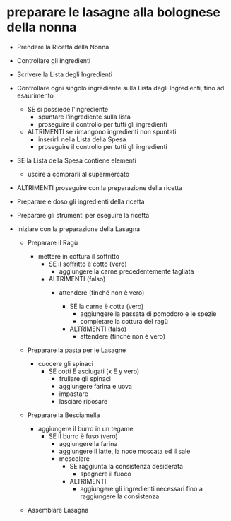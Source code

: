 # preparare le lasagne alla bolognese della nonna

- Prendere la Ricetta della Nonna
- Controllare gli ingredienti
- Scrivere la Lista degli Ingredienti

- Controllare ogni singolo ingrediente sulla Lista degli Ingredienti, fino ad esaurimento
    - SE si possiede l'ingrediente
        - spuntare l'ingrediente sulla lista
        - proseguire il controllo per tutti gli ingredienti
    - ALTRIMENTI se rimangono ingredienti non spuntati
        - inserirli nella Lista della Spesa
        - proseguire il controllo per tutti gli ingredienti

- SE la Lista della Spesa contiene elementi
    - uscire a comprarli al supermercato
- ALTRIMENTI proseguire con la preparazione della ricetta

- Preparare e doso gli ingredienti della ricetta
- Preparare gli strumenti per eseguire la ricetta

- Iniziare con la preparazione della Lasagna
    - Preparare il Ragù
        - mettere in cottura il soffritto
            - SE il soffritto è cotto (vero)
                - aggiungere la carne precedentemente tagliata
            - ALTRIMENTI (falso)
                - attendere (finché non è vero)

                    - SE la carne è cotta (vero)
                        - aggiungere la passata di pomodoro e le spezie
                        - completare la cottura del ragù
                    - ALTRIMENTI (falso)
                        - attendere (finché non è vero)

    - Preparare la pasta per le Lasagne
        - cuocere gli spinaci
            - SE cotti E asciugati (x E y vero)
                - frullare gli spinaci
                - aggiungere farina e uova
                - impastare
                - lasciare riposare

    - Preparare la Besciamella
        - aggiungere il burro in un tegame
            - SE il burro è fuso (vero)
                - aggiungere la farina
                - aggiungere il latte, la noce moscata ed il sale
                - mescolare
                    - SE raggiunta la consistenza desiderata
                        - spegnere il fuoco
                    - ALTRIMENTI
                        - aggiungere gli ingredienti necessari fino a raggiungere la consistenza

    - Assemblare Lasagna